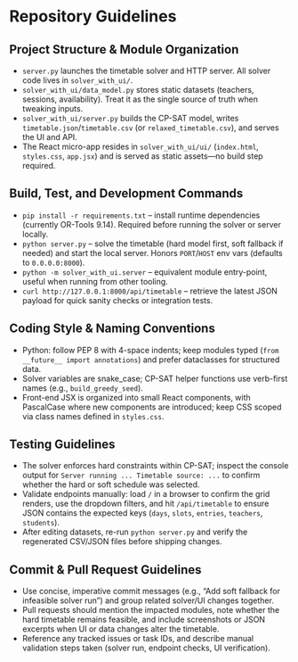 # Repository Guidelines

## Project Structure & Module Organization
- `server.py` launches the timetable solver and HTTP server. All solver code lives in `solver_with_ui/`.
- `solver_with_ui/data_model.py` stores static datasets (teachers, sessions, availability). Treat it as the single source of truth when tweaking inputs.
- `solver_with_ui/server.py` builds the CP-SAT model, writes `timetable.json`/`timetable.csv` (or `relaxed_timetable.csv`), and serves the UI and API.
- The React micro-app resides in `solver_with_ui/ui/` (`index.html`, `styles.css`, `app.jsx`) and is served as static assets—no build step required.

## Build, Test, and Development Commands
- `pip install -r requirements.txt` – install runtime dependencies (currently OR-Tools 9.14). Required before running the solver or server locally.
- `python server.py` – solve the timetable (hard model first, soft fallback if needed) and start the local server. Honors `PORT`/`HOST` env vars (defaults to `0.0.0.0:8000`).
- `python -m solver_with_ui.server` – equivalent module entry-point, useful when running from other tooling.
- `curl http://127.0.0.1:8000/api/timetable` – retrieve the latest JSON payload for quick sanity checks or integration tests.

## Coding Style & Naming Conventions
- Python: follow PEP 8 with 4-space indents; keep modules typed (`from __future__ import annotations`) and prefer dataclasses for structured data.
- Solver variables are snake_case; CP-SAT helper functions use verb-first names (e.g., `build_greedy_seed`).
- Front-end JSX is organized into small React components, with PascalCase where new components are introduced; keep CSS scoped via class names defined in `styles.css`.

## Testing Guidelines
- The solver enforces hard constraints within CP-SAT; inspect the console output for `Server running ... Timetable source: ...` to confirm whether the hard or soft schedule was selected.
- Validate endpoints manually: load `/` in a browser to confirm the grid renders, use the dropdown filters, and hit `/api/timetable` to ensure JSON contains the expected keys (`days`, `slots`, `entries`, `teachers`, `students`).
- After editing datasets, re-run `python server.py` and verify the regenerated CSV/JSON files before shipping changes.

## Commit & Pull Request Guidelines
- Use concise, imperative commit messages (e.g., “Add soft fallback for infeasible solver run”) and group related solver/UI changes together.
- Pull requests should mention the impacted modules, note whether the hard timetable remains feasible, and include screenshots or JSON excerpts when UI or data changes alter the timetable.
- Reference any tracked issues or task IDs, and describe manual validation steps taken (solver run, endpoint checks, UI verification).
